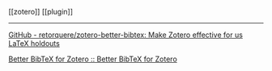 [[zotero]] [[plugin]] 

---

[GitHub - retorquere/zotero-better-bibtex: Make Zotero effective for us LaTeX holdouts](https://github.com/retorquere/zotero-better-bibtex)

[Better BibTeX for Zotero :: Better BibTeX for Zotero](https://retorque.re/zotero-better-bibtex/)

